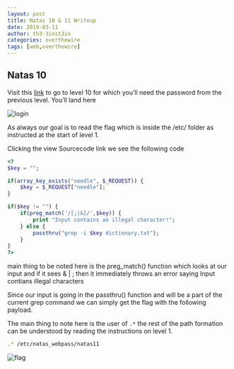```yaml
---
layout: post
title: Natas 10 & 11 Writeup
date: 2019-03-11
author: th3-3inst3in
categories: overthewire
tags: [web,overthewire]
---
```


## Natas 10

Visit this [link](http://natas10.natas.labs.overthewire.org/) to go to level 10 for which you’ll need the password from the previous level.
You’ll land here 

![login](https://themctfwriteups.files.wordpress.com/2019/03/image.png)

As always our goal is to read the flag which is inside the /etc/ folder as instructed at the start of level 1.

Clicking the view Sourcecode link we see the following code

```php
<?
$key = "";

if(array_key_exists("needle", $_REQUEST)) {
    $key = $_REQUEST["needle"];
}

if($key != "") {
    if(preg_match('/[;|&]/',$key)) {
        print "Input contains an illegal character!";
    } else {
        passthru("grep -i $key dictionary.txt");
    }
}
?>
```

main thing to be noted here is the preg_match() function which looks at our input and if it sees & \| ; then it immediately throws an error saying Input contians illegal characters

Since our input is going in the passthru() function and will be a part of the current grep command we can simply get the flag with the following payload.

The main thing to note here is the user of `.*` the rest of the path formation can be understood by reading the instructions on level 1.

```bash
.* /etc/natas_webpass/natas11
```

![flag](https://i.imgur.com/QmC4XyM.png)
